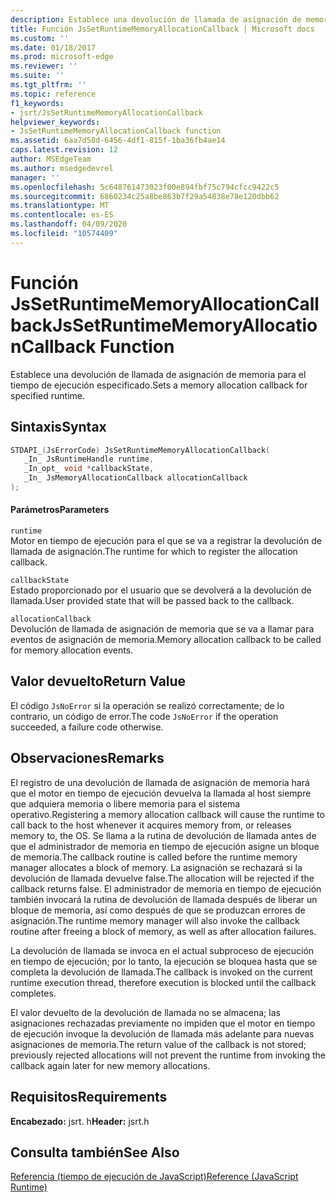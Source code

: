 ```yaml
---
description: Establece una devolución de llamada de asignación de memoria para el tiempo de ejecución especificado.
title: Función JsSetRuntimeMemoryAllocationCallback | Microsoft docs
ms.custom: ''
ms.date: 01/18/2017
ms.prod: microsoft-edge
ms.reviewer: ''
ms.suite: ''
ms.tgt_pltfrm: ''
ms.topic: reference
f1_keywords:
- jsrt/JsSetRuntimeMemoryAllocationCallback
helpviewer_keywords:
- JsSetRuntimeMemoryAllocationCallback function
ms.assetid: 6aa7d58d-6456-4df1-815f-1ba36fb4ae14
caps.latest.revision: 12
author: MSEdgeTeam
ms.author: msedgedevrel
manager: ''
ms.openlocfilehash: 5c648761473023f00e894fbf75c794cfcc9422c5
ms.sourcegitcommit: 6860234c25a8be863b7f29a54838e78e120dbb62
ms.translationtype: MT
ms.contentlocale: es-ES
ms.lasthandoff: 04/09/2020
ms.locfileid: "10574409"
---
```

# <span data-ttu-id="fc14d-103">Función JsSetRuntimeMemoryAllocationCallback</span><span class="sxs-lookup"><span data-stu-id="fc14d-103">JsSetRuntimeMemoryAllocationCallback Function</span></span>
<span data-ttu-id="fc14d-104">Establece una devolución de llamada de asignación de memoria para el tiempo de ejecución especificado.</span><span class="sxs-lookup"><span data-stu-id="fc14d-104">Sets a memory allocation callback for specified runtime.</span></span>  
  
## <span data-ttu-id="fc14d-105">Sintaxis</span><span class="sxs-lookup"><span data-stu-id="fc14d-105">Syntax</span></span>  
  
```cpp  
STDAPI_(JsErrorCode) JsSetRuntimeMemoryAllocationCallback(  
   _In_ JsRuntimeHandle runtime,  
   _In_opt_ void *callbackState,  
   _In_ JsMemoryAllocationCallback allocationCallback  
);  
```  
  
#### <span data-ttu-id="fc14d-106">Parámetros</span><span class="sxs-lookup"><span data-stu-id="fc14d-106">Parameters</span></span>  
 `runtime`  
 <span data-ttu-id="fc14d-107">Motor en tiempo de ejecución para el que se va a registrar la devolución de llamada de asignación.</span><span class="sxs-lookup"><span data-stu-id="fc14d-107">The runtime for which to register the allocation callback.</span></span>  
  
 `callbackState`  
 <span data-ttu-id="fc14d-108">Estado proporcionado por el usuario que se devolverá a la devolución de llamada.</span><span class="sxs-lookup"><span data-stu-id="fc14d-108">User provided state that will be passed back to the callback.</span></span>  
  
 `allocationCallback`  
 <span data-ttu-id="fc14d-109">Devolución de llamada de asignación de memoria que se va a llamar para eventos de asignación de memoria.</span><span class="sxs-lookup"><span data-stu-id="fc14d-109">Memory allocation callback to be called for memory allocation events.</span></span>  
  
## <span data-ttu-id="fc14d-110">Valor devuelto</span><span class="sxs-lookup"><span data-stu-id="fc14d-110">Return Value</span></span>  
 <span data-ttu-id="fc14d-111">El código `JsNoError` si la operación se realizó correctamente; de lo contrario, un código de error.</span><span class="sxs-lookup"><span data-stu-id="fc14d-111">The code `JsNoError` if the operation succeeded, a failure code otherwise.</span></span>  
  
## <span data-ttu-id="fc14d-112">Observaciones</span><span class="sxs-lookup"><span data-stu-id="fc14d-112">Remarks</span></span>  
 <span data-ttu-id="fc14d-113">El registro de una devolución de llamada de asignación de memoria hará que el motor en tiempo de ejecución devuelva la llamada al host siempre que adquiera memoria o libere memoria para el sistema operativo.</span><span class="sxs-lookup"><span data-stu-id="fc14d-113">Registering a memory allocation callback will cause the runtime to call back to the host whenever it acquires memory from, or releases memory to, the OS.</span></span> <span data-ttu-id="fc14d-114">Se llama a la rutina de devolución de llamada antes de que el administrador de memoria en tiempo de ejecución asigne un bloque de memoria.</span><span class="sxs-lookup"><span data-stu-id="fc14d-114">The callback routine is called before the runtime memory manager allocates a block of memory.</span></span> <span data-ttu-id="fc14d-115">La asignación se rechazará si la devolución de llamada devuelve false.</span><span class="sxs-lookup"><span data-stu-id="fc14d-115">The allocation will be rejected if the callback returns false.</span></span> <span data-ttu-id="fc14d-116">El administrador de memoria en tiempo de ejecución también invocará la rutina de devolución de llamada después de liberar un bloque de memoria, así como después de que se produzcan errores de asignación.</span><span class="sxs-lookup"><span data-stu-id="fc14d-116">The runtime memory manager will also invoke the callback routine after freeing a block of memory, as well as after allocation failures.</span></span>  
  
 <span data-ttu-id="fc14d-117">La devolución de llamada se invoca en el actual subproceso de ejecución en tiempo de ejecución; por lo tanto, la ejecución se bloquea hasta que se completa la devolución de llamada.</span><span class="sxs-lookup"><span data-stu-id="fc14d-117">The callback is invoked on the current runtime execution thread, therefore execution is blocked until the callback completes.</span></span>  
  
 <span data-ttu-id="fc14d-118">El valor devuelto de la devolución de llamada no se almacena; las asignaciones rechazadas previamente no impiden que el motor en tiempo de ejecución invoque la devolución de llamada más adelante para nuevas asignaciones de memoria.</span><span class="sxs-lookup"><span data-stu-id="fc14d-118">The return value of the callback is not stored; previously rejected allocations will not prevent the runtime from invoking the callback again later for new memory allocations.</span></span>  
  
## <span data-ttu-id="fc14d-119">Requisitos</span><span class="sxs-lookup"><span data-stu-id="fc14d-119">Requirements</span></span>  
 <span data-ttu-id="fc14d-120">**Encabezado:** jsrt. h</span><span class="sxs-lookup"><span data-stu-id="fc14d-120">**Header:** jsrt.h</span></span>  
  
## <span data-ttu-id="fc14d-121">Consulta también</span><span class="sxs-lookup"><span data-stu-id="fc14d-121">See Also</span></span>  
 [<span data-ttu-id="fc14d-122">Referencia (tiempo de ejecución de JavaScript)</span><span class="sxs-lookup"><span data-stu-id="fc14d-122">Reference (JavaScript Runtime)</span></span>](../chakra-hosting/reference-javascript-runtime.md)